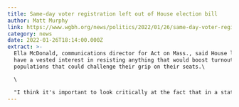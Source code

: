 ```yaml
---
title: Same-day voter registration left out of House election bill
author: Matt Murphy
link: https://www.wgbh.org/news/politics/2022/01/26/same-day-voter-registration-left-out-of-house-election-bill
category: news
date: 2022-01-26T18:14:00.000Z
extract: >-
  Ella McDonald, communications director for Act on Mass., said House lawmakers
  have a vested interest in resisting anything that would boost turnout among
  populations that could challenge their grip on their seats.\

  \

  "I think it's important to look critically at the fact that in a state that has a ton of protections for incumbents and one of the lowest rates in the country of primary challengers winning elections, it's really telling that we're not able to get same-day voter registration," McDonald said.
---
```

